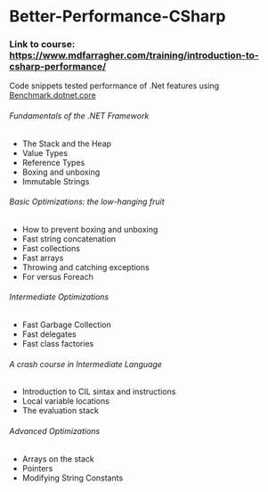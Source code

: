# Better-Performance-CSharp
### Link to course: https://www.mdfarragher.com/training/introduction-to-csharp-performance/

Code snippets tested performance of .Net features using [Benchmark.dotnet.core](https://github.com/dotnet/BenchmarkDotNet)
###### Fundamentals of the .NET Framework
- The Stack and the Heap
- Value Types
- Reference Types
- Boxing and unboxing
- Immutable Strings

###### Basic Optimizations: the low-hanging fruit
- How to prevent boxing and unboxing
- Fast string concatenation
- Fast collections
- Fast arrays
- Throwing and catching exceptions
- For versus Foreach

###### Intermediate Optimizations

- Fast Garbage Collection 
- Fast delegates
- Fast class factories

###### A crash course in Intermediate Language
- Introduction to CIL sintax and instructions
- Local variable locations
- The evaluation stack

###### Advanced Optimizations
- Arrays on the stack
- Pointers
- Modifying String Constants
